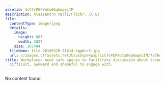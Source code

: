 ```yaml
---
assetid: 1cC7sPEFYoCw06qKwqeiIM
description: Alessandro Valli/Flickr, CC BY
file:
  contentType: image/jpeg
  details:
    image:
      height: 683
      width: 1024
    size: 265484
  fileName: file-20180320-31614-1gg6cc5.jpg
  url: //images.ctfassets.net/bsux5spekp1p/1cC7sPEFYoCw06qKwqeiIM/7a76c60ec850cd081c2b6dc97b1b10ca/file-20180320-31614-1gg6cc5.jpg
title: Workplaces need safe spaces to facilitate discussion about issues that are
  difficult, awkward and shameful to engage with.
---
```

No content found